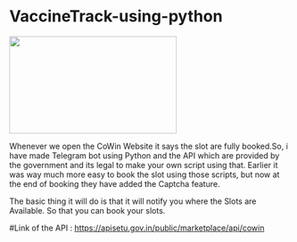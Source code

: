 <h1> VaccineTrack-using-python </h1>
<img src = "https://www.google.com/url?sa=i&url=https%3A%2F%2Fwww.indiatoday.in%2Fcoronavirus-outbreak%2Fvaccine-updates%2Fstory%2Fcovid-19-vaccination-drive-india-do-s-don-ts-and-possible-side-effects-1760550-2021-01-19&psig=AOvVaw3HnX5OWwSretJYVR5xXTVR&ust=1621946379300000&source=images&cd=vfe&ved=2ahUKEwjeoMSfq-LwAhWH6zgGHex9Bf0QjRx6BAgAEAc" width = "300" height = "175">

Whenever we open the CoWin Website it says the slot are fully booked.So, i have made Telegram bot using Python and the API which are provided by the government and its legal to make your own script using that. Earlier it was way much more easy to book the slot using those scripts, but now at the end of booking they have added the Captcha feature.

The basic thing it will do is that it will notify you where the Slots are Available. So that you can book your slots.


#Link of the API : https://apisetu.gov.in/public/marketplace/api/cowin
